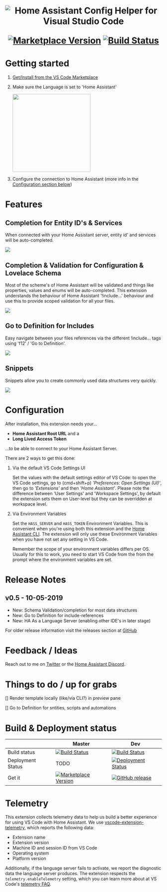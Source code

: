 <h1 align="center">

<img src="https://raw.githubusercontent.com/keesschollaart81/vscode-home-assistant/dev/assets/header.png" alt="Home Assistant Config Helper for Visual Studio Code"/>

[![Marketplace Version](https://vsmarketplacebadge.apphb.com/version/keesschollaart.vscode-home-assistant.svg "Current Release")](https://marketplace.visualstudio.com/items?itemName=vscoss.vscode-ansible)  [![Build Status](https://caseonline.visualstudio.com/vscode-home-assistant/_apis/build/status/keesschollaart81.vscode-home-assistant?branchName=master)](https://caseonline.visualstudio.com/vscode-home-assistant/_build/index?definitionId=23)

</h1>

# Getting started
      
1. [Get/Install from the VS Code Marketplace](https://marketplace.visualstudio.com/items?itemName=keesschollaart.vscode-home-assistant)

2. Make sure the Language is set to 'Home Assistant'

    <img src="https://raw.githubusercontent.com/keesschollaart81/vscode-home-assistant/dev/assets/select_language.png" width="250"/>

3. Configure the connection to Home Assistant (more info in the [Configuration section below](#Configuration))

# Features
## Completion for Entity ID's & Services

When connected with your Home Assistant server, entity id' and services will be auto-completed.
 
<img src="https://raw.githubusercontent.com/keesschollaart81/vscode-home-assistant/dev/assets/entity_service_completion.gif"   > 

## Completion & Validation for Configuration & Lovelace Schema

Most of the scheme's of Home Assistant will be validated and things like properties, values and enums will be auto-completed. This extension understands the behaviour of Home Assistant '!include...' behaviour and use this to provide scoped validation for all your files.
 
<img src="https://raw.githubusercontent.com/keesschollaart81/vscode-home-assistant/dev/assets/schema_validation_completion.gif"  > 

## Go to Definition for Includes

Easy navigate between your files references via the different !include... tags using 'f12' / 'Go to Definition'.
 
<img src="https://raw.githubusercontent.com/keesschollaart81/vscode-home-assistant/dev/assets/go_to_definition.gif"  > 

## Snippets

Snippets allow you to create commonly used data structures very quickly. 

<img src="https://raw.githubusercontent.com/keesschollaart81/vscode-home-assistant/dev/assets/snippet.gif"   > 

# Configuration

After installation, this extension needs your...
- **Home Assistant Root URL** and a
- **Long Lived Access Token**

...to be able to connect to your Home Assistant Server.

There are 2 ways to get this done:

1. Via the default VS Code Settings UI

    Set the values with the default settings editor of VS Code: to open the VS Code settings, go to (cmd+shift+p) *'Preferences: Open Settings (UI)'*, then go to *'Extensions'* and then *'Home Assistant'*. Please note the difference between 'User Settings' and 'Workspace Settings', by default the extension sets them on User-level but they can be overridden at workspace level.

2. Via Environment Variables

    Set the `HASS_SERVER` and `HASS_TOKEN` Environment Variables. This is convenient when you're using both this extension and the [Home Assistant CLI](https://github.com/home-assistant/home-assistant-cli). The extension will only use these Environment Variables when you have not set any setting in VS Code.

    Remember the scope of your environment variables differs per OS. Usually for this to work, you need to start VS Code from the from the prompt where the environment variables are set.

# Release Notes

## v0.5 - 10-05-2019

- New: Schema Validation/completion for most data structures
- New: Go to Definition for include-references
- New: HA As a Language Server (enabling other IDE's in later stage)

For older release information visit the releases section at [GitHub](https://github.com/keesschollaart81/vscode-home-assistant/releases)

# Feedback / Ideas

Reach out to me on [Twitter](https://twitter.com/keesschollaart) or the [Home Assistant Discord](https://discord.gg/c5DvZ4e).

# Things to do / up for grabs

[] Render template locally (like/via CLI?) in preview pane 

[] Go to Definition for sntities, scripts and automations

# Build & Deployment status

|                     | Master   | Dev  |
|--------------------------------|-----------------|-----------------|
| Build status |  [![Build Status](https://caseonline.visualstudio.com/vscode-home-assistant/_apis/build/status/keesschollaart81.vscode-home-assistant?branchName=master)](https://caseonline.visualstudio.com/vscode-home-assistant/_build/index?definitionId=23)   | [![Build Status](https://caseonline.visualstudio.com/vscode-home-assistant/_apis/build/status/keesschollaart81.vscode-home-assistant?branchName=dev)](https://caseonline.visualstudio.com/vscode-home-assistant/_build/index?definitionId=23)
| Deployment Status | TODO |[![Deployment Status](https://caseonline.vsrm.visualstudio.com/_apis/public/Release/badge/b5e7419e-352f-433e-8690-463d52b2c4f7/1/1)](https://caseonline.visualstudio.com/vscode-home-assistant/_releases2?definitionId=1)|  
| Get it | [![Marketplace Version](https://vsmarketplacebadge.apphb.com/version/keesschollaart.vscode-home-assistant.svg "Current Release")](https://marketplace.visualstudio.com/items?itemName=vscoss.vscode-ansible) | [![GitHub release](https://img.shields.io/github/release-pre/keesschollaart81/vscode-home-assistant.svg)](https://github.com/keesschollaart81/vscode-home-assistant/releases)|  
  
# Telemetry

This extension collects telemetry data to help us build a better experience for
using VS Code with Home Assistant. We use [vscode-extension-telemetry](https://github.com/Microsoft/vscode-extension-telemetry),
which reports the following data:

- Extension name
- Extension version
- Machine ID and session ID from VS Code
- Operating system
- Platform version

Additionally, if the language server fails to activate, we report the diagnostic
data the language server produces. The extension respects the `telemetry.enableTelemetry`
setting, which you can learn more about at VS Code's
[telemetry FAQ](https://code.visualstudio.com/docs/supporting/faq#_how-to-disable-telemetry-reporting).